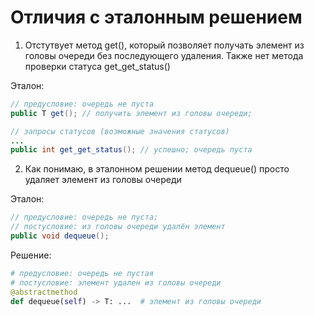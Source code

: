 # Отличия с эталонным решением

1) Отстутвует метод get(), который позволяет получать элемент из головы очереди без последующего удаления. Также нет метода проверки статуса get_get_status()

Эталон:
```java
// предусловие: очередь не пуста
public T get(); // получить элемент из головы очереди;

// запросы статусов (возможные значения статусов)
...
public int get_get_status(); // успешно; очередь пуста
```

2) Как понимаю, в эталонном решении метод dequeue() просто удаляет элемент из головы очереди

Эталон:
```java
// предусловие: очередь не пуста;
// постусловие: из головы очереди удалён элемент
public void dequeue();
```

Решение:
```python
# предусловие: очередь не пустая
# постусловие: элемент удален из головы очереди
@abstractmethod
def dequeue(self) -> T: ...  # элемент из головы очереди
```
